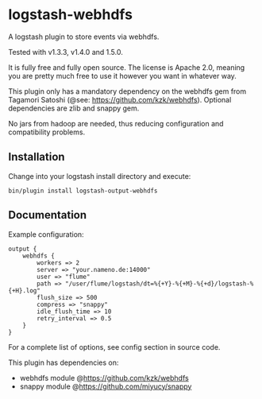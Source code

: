logstash-webhdfs
================

A logstash plugin to store events via webhdfs.

Tested with v1.3.3, v1.4.0 and 1.5.0.

It is fully free and fully open source. The license is Apache 2.0, meaning you are pretty much free to use it however you want in whatever way.

This plugin only has a mandatory dependency on the webhdfs gem from Tagamori Satoshi (@see: https://github.com/kzk/webhdfs). Optional dependencies are zlib and snappy gem.

No jars from hadoop are needed, thus reducing configuration and compatibility problems.

## Installation
Change into your logstash install directory and execute:
```
bin/plugin install logstash-output-webhdfs
```

## Documentation

Example configuration:

    output {
        webhdfs {
            workers => 2
            server => "your.nameno.de:14000"
            user => "flume"
            path => "/user/flume/logstash/dt=%{+Y}-%{+M}-%{+d}/logstash-%{+H}.log"
            flush_size => 500
            compress => "snappy"
            idle_flush_time => 10
            retry_interval => 0.5
        }
    }

For a complete list of options, see config section in source code.

This plugin has dependencies on:
 * webhdfs module @<https://github.com/kzk/webhdfs>
 * snappy module @<https://github.com/miyucy/snappy>
